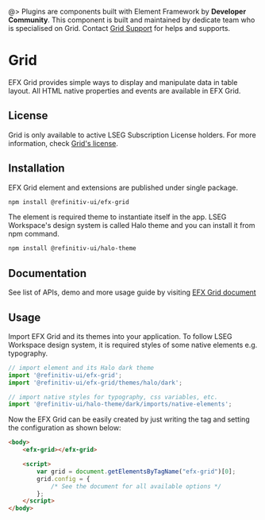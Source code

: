 <!--
type: page
title: Grid
location: ./elements/grid
layout: default
-->

@> Plugins are components built with Element Framework by **Developer Community**. This component is built and maintained by dedicate team who is specialised on Grid. Contact [Grid Support](mailto:grid-support@lseg.com) for helps and supports.

# Grid

EFX Grid provides simple ways to display and manipulate data in table layout. All HTML native properties and events are available in EFX Grid.

## License

Grid is only available to active LSEG Subscription License holders. For more information, check [Grid's license](https://refinitiv.github.io/efx-grid/book/en/license.html).

## Installation

EFX Grid element and extensions are published under single package.

```bash
npm install @refinitiv-ui/efx-grid
```

The element is required theme to instantiate itself in the app. LSEG Workspace's design system is called Halo theme and you can install it from npm command.

```bash
npm install @refinitiv-ui/halo-theme
```

## Documentation

See list of APIs, demo and more usage guide by visiting [EFX Grid document](https://refinitiv.github.io/efx-grid)

## Usage

Import EFX Grid and its themes into your application. To follow LSEG Workspace design system, it is required styles of some native elements e.g. typography.

```javascript
// import element and its Halo dark theme
import '@refinitiv-ui/efx-grid';
import '@refinitiv-ui/efx-grid/themes/halo/dark';

// import native styles for typography, css variables, etc.
import '@refinitiv-ui/halo-theme/dark/imports/native-elements';
```

Now the EFX Grid can be easily created by just writing the tag and setting the configuration as shown below:

```html
<body>
    <efx-grid></efx-grid>

    <script>
        var grid = document.getElementsByTagName("efx-grid")[0];
        grid.config = {
            /* See the document for all available options */
        };
    </script>
</body>
```
